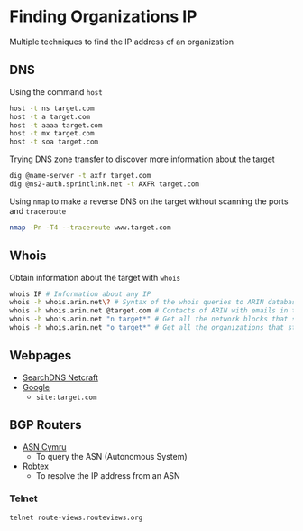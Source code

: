 # Finding Organizations IP

Multiple techniques to find the IP address of an organization

## DNS

Using the command `host`

```bash
host -t ns target.com
host -t a target.com
host -t aaaa target.com
host -t mx target.com
host -t soa target.com
```

Trying DNS zone transfer to discover more information about the target

```bash
dig @name-server -t axfr target.com
dig @ns2-auth.sprintlink.net -t AXFR target.com
```

Using `nmap` to make a reverse DNS on the target without scanning the ports and `traceroute`

```bash
nmap -Pn -T4 --traceroute www.target.com
```

## Whois

Obtain information about the target with `whois`

```bash
whois IP # Information about any IP
whois -h whois.arin.net\? # Syntax of the whois queries to ARIN database
whois -h whois.arin.net @target.com # Contacts of ARIN with emails in target.com
whois -h whois.arin.net "n target*" # Get all the network blocks that start with target
whois -h whois.arin.net "o target*" # Get all the organizations that start with target
```

## Webpages

- [SearchDNS Netcraft](https://searchdns.netcraft.com/?host)
- [Google](https://www.google.com)
  - `site:target.com`

## BGP Routers

- [ASN Cymru](https://asn.cymru.com/)
  - To query the ASN (Autonomous System)
- [Robtex](https://www.robtex.com/)
  - To resolve the IP address from an ASN

### Telnet

```bash
telnet route-views.routeviews.org
```
